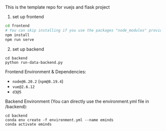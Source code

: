 This is the template repo for vuejs and flask project

1. set up frontend
```bash
cd frontend
# You can skip installing if you use the packages "node_modules" provided in the repo.
npm install
npm run serve
```

2. set up backend
```
cd backend
python run-data-backend.py
```

Frontend Environment & Dependencies:
- `node@6.20.2` (`npm@8.19.4`)
- `vue@2.6.12`
- `d3@5`

Backend Environment (You can directly use the environment.yml file in /backend):
```
cd backend
conda env create -f environment.yml --name eminds
conda activate eminds
```
